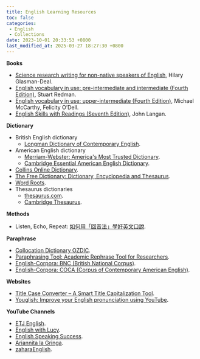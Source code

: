 ```yaml
---
title: English Learning Resources
toc: false
categories:
 - English
 - Collections
date: 2023-10-01 20:33:53 +0800
last_modified_at: 2025-03-27 18:27:30 +0800
---
```


**Books**

- [Science research writing for non-native speakers of English](https://redacaocientifica.weebly.com/uploads/6/0/2/2/60226751/science_writing_for_non-native_engish_speakers.pdf), Hilary Glasman-Deal.
- [English vocabulary in use: pre-intermediate and intermediate (Fourth Edition)](https://www.cag.edu.tr/uploads/site/lecturer-files/387-2-english-vocabulary-in-use-pre-intermediate-and-intermediate-redman-2017-4th-264p-sayfalar-silindi-3br9.pdf), Stuart Redman.
- [English vocabulary in use: upper-intermediate  (Fourth Edition)](https://dl3.languagecentre.ir/vocabulary/English%20Vocabulary%20in%20Use%20Upper-Intermediate%204th%20Edition%20[www.languagecentre.ir].pdf), Michael McCarthy, Felicity O’Dell.
- [English Skills with Readings (Seventh Edition)](https://blaw05.wordpress.com/wp-content/uploads/2015/10/english-skills-with-readings-7th-edition.pdf), John Langan.

**Dictionary**

- British English dictionary
  - [Longman Dictionary of Contemporary English](https://www.ldoceonline.com/).
- American English dictionary
  - [Merriam-Webster: America's Most Trusted Dictionary](https://www.merriam-webster.com/).
  - [Cambridge Essential American English Dictionary](https://dictionary.cambridge.org/dictionary/essential-american-english/).
- [Collins Online Dictionary](https://www.collinsdictionary.com/).
- [The Free Dictionary: Dictionary, Encyclopedia and Thesaurus](https://www.thefreedictionary.com/).
- [Word Roots](https://membean.com/roots).
- Thesaurus dictionaries
  - [thesaurus.com](https://www.thesaurus.com/).
  - [Cambridge Thesaurus](https://dictionary.cambridge.org/thesaurus/).

**Methods**

- Listen, Echo, Repeat: [如何用「回音法」學好英文口說](https://www.youtube.com/watch?v=sQEWEPIHLzQ).


**Paraphrase**

- [Collocation Dictionary OZDIC](https://ozdic.com/).
- [Paraphrasing Tool: Academic Rephrase Tool for Researchers](https://www.ref-n-write.com/paraphrasing-tool).
- [English-Corpora: BNC (British National Corpus)](https://www.english-corpora.org/bnc/).
- [English-Corpora: COCA (Corpus of Contemporary American English)](https://www.english-corpora.org//coca/).

**Websites**

- [Title Case Converter – A Smart Title Capitalization Tool](https://titlecaseconverter.com/).
- [Youglish: Improve your English pronunciation using YouTube](https://youglish.com/).

**YouTube Channels**

- [ETJ English](https://www.youtube.com/@ETJEnglish).
- [English with Lucy](https://www.youtube.com/@EnglishwithLucy).
- [English Speaking Success](https://www.youtube.com/@EnglishSpeakingSuccess).
- [Ariannita la Gringa](https://www.youtube.com/@ariannitalagringa).
- [zaharaEnglish](https://www.youtube.com/@zaharaEnglish).
